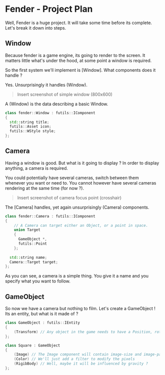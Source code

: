 # Fender - Project Plan

Well, Fender is a huge project. It will take some time before its complete. Let's break it down into steps.

## Window

Because fender is a game engine, its going to render to the screen. It matters little what's under the hood, at some point a window is required.

So the first system we'll implement is [Window]. What components does it handle ? 

Yes. Unsurprisingly it handles (Window).

> Insert screenshot of simple window (800x600)

A (Window) is the data describing a basic Window. 

```c++
class fender::Window : futils::IComponent
{
  std::string title;
  futils::Asset icon;
  futils::WStyle style;
};
```

## Camera

Having a window is good. But what is it going to display ? In order to display anything, a camera is required.

You could potentially have several cameras, switch between them whenever you want or need to. You cannot however have several cameras rendering at the same time (for now ?).

> Insert screenshot of camera focus point (crosshair)

The [Camera] handles, yet again unsurprisingly (Camera) components. 

```c++
class fender::Camera : futils::IComponent
{
	// A Camera can target either an Object, or a point in space.
	union Target
	{
      GameObject *,
      futils::Point
	};
	
  std::string name;
  Camera::Target target;
};
```

As you can see, a camera is a simple thing. You give it a name and you specify what you want to follow.

## GameObject

So now we have a camera but nothing to film. Let's create a GameObject ! Its an entity, but what is it made of ?

```c++
class GameObject : futils::IEntity
{
	(Transform) // Any object in the game needs to have a Position, rotation and scale.
};

class Square : GameObject
{
	(Image) // The Image component will contain image-size and image-path
	(Color) // We'll just add a filter to modify the pixels
	(RigibBody) // Well, maybe it will be influenced by gravity ?
};
```



